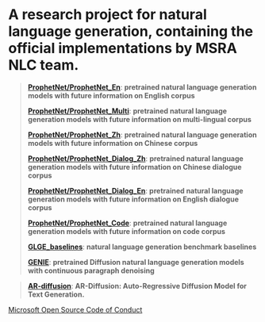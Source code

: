 # A research project for natural language generation, containing the official implementations by MSRA NLC team.


> [**ProphetNet/ProphetNet_En**](https://github.com/microsoft/ProphetNet/tree/master/ProphetNet/ProphetNet_En): **pretrained natural language generation models with future information on English corpus**
>
> [**ProphetNet/ProphetNet_Multi**](https://github.com/microsoft/ProphetNet/tree/master/ProphetNet/ProphetNet_Multi): **pretrained natural language generation models  with future information on multi-lingual corpus**
>
> [**ProphetNet/ProphetNet_Zh**](https://github.com/microsoft/ProphetNet/tree/master/ProphetNet/ProphetNet_Zh): **pretrained natural language generation models  with future information on Chinese corpus**
>
> [**ProphetNet/ProphetNet_Dialog_Zh**](https://github.com/microsoft/ProphetNet/tree/master/ProphetNet/ProphetNet_Dialog_Zh): **pretrained natural language generation models  with future information on Chinese dialogue corpus**
>
> [**ProphetNet/ProphetNet_Dialog_En**](https://github.com/microsoft/ProphetNet/tree/master/ProphetNet/ProphetNet_Dialog_En): **pretrained natural language generation models with future information on English dialogue corpus**
>
> [**ProphetNet/ProphetNet_Code**](https://github.com/microsoft/ProphetNet/tree/master/ProphetNet/ProphetNet_Code): **pretrained natural language generation models  with future information on code corpus**
>
> [**GLGE_baselines**](https://github.com/microsoft/ProphetNet/tree/master/GLGE_baselines): **natural language generation benchmark baselines**
>
> [**GENIE**](https://github.com/microsoft/ProphetNet/tree/master/GENIE): **pretrained Diffusion natural language generation models with continuous paragraph denoising**

> [**AR-diffusion**](https://github.com/microsoft/ProphetNet/tree/master/AR-diffusion): **AR-Diffusion: Auto-Regressive Diffusion Model for Text Generation.**


[Microsoft Open Source Code of Conduct](https://opensource.microsoft.com/codeofconduct)

